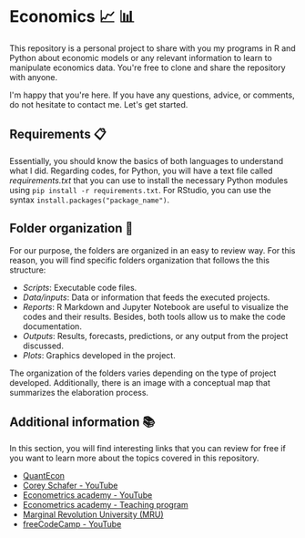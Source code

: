 # Economics :chart_with_upwards_trend: :bar_chart:
This repository is a personal project to share with you my programs in R and Python about economic models or any relevant information to learn to manipulate economics data. You're free to clone and share the repository with anyone.

I'm happy that you're here. If you have any questions, advice, or comments, do not hesitate to contact me. Let's get started.

## Requirements :clipboard:
Essentially, you should know the basics of both languages to understand what I did. Regarding codes, for Python, you will have a text file called *requirements.txt* that you can use to install the necessary Python modules using `pip install -r requirements.txt`. For RStudio, you can use the syntax `install.packages("package_name")`.

## Folder organization :file_folder:
For our purpose, the folders are organized in an easy to review way. For this reason, you will find specific folders organization that follows the this structure:
* _Scripts_: Executable code files.
* _Data/inputs_: Data or information that feeds the executed projects.
* _Reports_: R Markdown and Jupyter Notebook are useful to visualize the codes and their results. Besides, both tools allow us to make the code documentation.
* _Outputs_: Results, forecasts, predictions, or any output from the project discussed.
* _Plots_: Graphics developed in the project.

The organization of the folders varies depending on the type of project developed. Additionally, there is an image with a conceptual map that summarizes the elaboration process.

## Additional information :books:
In this section, you will find interesting links that you can review for free if you want to learn more about the topics covered in this repository.
* [QuantEcon](https://quantecon.org/)
* [Corey Schafer - YouTube](https://www.youtube.com/channel/UCCezIgC97PvUuR4_gbFUs5g)
* [Econometrics academy - YouTube](https://www.youtube.com/channel/UCAN7taaPrBLX2LiWbFmJZfw)
* [Econometrics academy - Teaching program](https://sites.google.com/site/econometricsacademy/)
* [Marginal Revolution University (MRU)](https://mru.org/)
* [freeCodeCamp - YouTube](https://www.youtube.com/channel/UC8butISFwT-Wl7EV0hUK0BQ)
